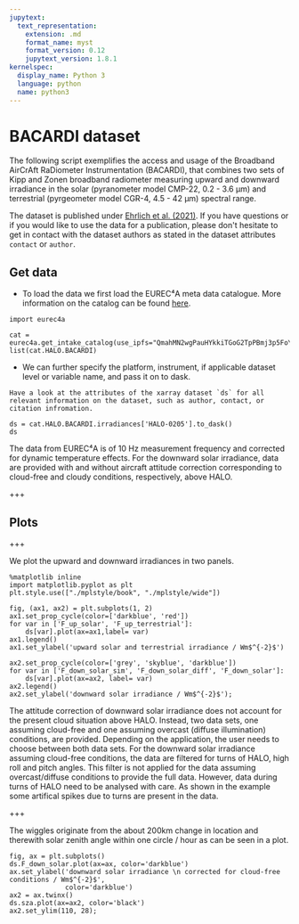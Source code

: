 ```yaml
---
jupytext:
  text_representation:
    extension: .md
    format_name: myst
    format_version: 0.12
    jupytext_version: 1.8.1
kernelspec:
  display_name: Python 3
  language: python
  name: python3
---
```


# BACARDI dataset

The following script exemplifies the access and usage of the Broadband AirCrAft RaDiometer Instrumentation (BACARDI), that combines two sets of Kipp and Zonen broadband radiometer measuring upward and downward irradiance in the solar (pyranometer model CMP-22, 0.2 - 3.6 μm) and terrestrial (pyrgeometer model CGR-4, 4.5 - 42 μm) spectral range.

The dataset is published under [Ehrlich et al. (2021)](https://doi.org/10.25326/160). If you have questions or if you would like to use the data for a publication, please don't hesitate to get in contact with the dataset authors as stated in the dataset attributes `contact` or `author`.

## Get data
* To load the data we first load the EUREC⁴A meta data catalogue. More information on the catalog can be found [here](https://github.com/eurec4a/eurec4a-intake#eurec4a-intake-catalogue).

```{code-cell} ipython3
import eurec4a
```

```{code-cell} ipython3
cat = eurec4a.get_intake_catalog(use_ipfs="QmahMN2wgPauHYkkiTGoG2TpPBmj3p5FoYJAq9uE9iXT9N")
list(cat.HALO.BACARDI)
```

* We can further specify the platform, instrument, if applicable dataset level or variable name, and pass it on to dask.

```{note}
Have a look at the attributes of the xarray dataset `ds` for all relevant information on the dataset, such as author, contact, or citation infromation.
```

```{code-cell} ipython3
ds = cat.HALO.BACARDI.irradiances['HALO-0205'].to_dask()
ds
```

The data from EUREC⁴A is of 10 Hz measurement frequency and corrected for dynamic temperature effects. For the downward solar irradiance, data are provided with and without aircraft attitude correction corresponding to cloud-free and cloudy conditions, respectively, above HALO.

+++

## Plots

+++

We plot the upward and downward irradiances in two panels.

```{code-cell} ipython3
%matplotlib inline
import matplotlib.pyplot as plt
plt.style.use(["./mplstyle/book", "./mplstyle/wide"])
```

```{code-cell} ipython3
fig, (ax1, ax2) = plt.subplots(1, 2)
ax1.set_prop_cycle(color=['darkblue', 'red'])
for var in ['F_up_solar', 'F_up_terrestrial']:
    ds[var].plot(ax=ax1,label= var)
ax1.legend()
ax1.set_ylabel('upward solar and terrestrial irradiance / Wm$^{-2}$')

ax2.set_prop_cycle(color=['grey', 'skyblue', 'darkblue'])
for var in ['F_down_solar_sim', 'F_down_solar_diff', 'F_down_solar']:
    ds[var].plot(ax=ax2, label= var)
ax2.legend()
ax2.set_ylabel('downward solar irradiance / Wm$^{-2}$');
```

The attitude correction of downward solar irradiance does not account for the present cloud situation above HALO. Instead, two data sets, one assuming cloud-free and one assuming overcast (diffuse illumination) conditions, are provided. Depending on the application, the user needs to choose between both data sets. For the downward solar irradiance assuming cloud-free conditions, the data are filtered for turns of HALO, high roll and pitch angles. This filter is not applied for the data assuming overcast/diffuse conditions to provide the full data. However, data during turns of HALO need to be analysed with care. As shown in the example some artifical spikes due to turns are present in the data.

+++

The wiggles originate from the about 200km change in location  and therewith solar zenith angle within one circle / hour as can be seen in a plot.

```{code-cell} ipython3
fig, ax = plt.subplots()
ds.F_down_solar.plot(ax=ax, color='darkblue')
ax.set_ylabel('downward solar irradiance \n corrected for cloud-free conditions / Wm$^{-2}$',
              color='darkblue')
ax2 = ax.twinx()
ds.sza.plot(ax=ax2, color='black')
ax2.set_ylim(110, 28);
```
